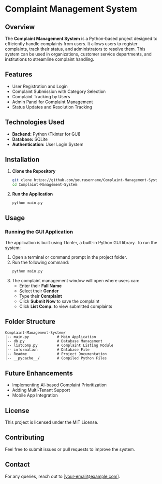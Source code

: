 # Complaint Management System

## Overview
The **Complaint Management System** is a Python-based project designed to efficiently handle complaints from users. It allows users to register complaints, track their status, and administrators to resolve them. This system can be used in organizations, customer service departments, and institutions to streamline complaint handling.

## Features
- User Registration and Login
- Complaint Submission with Category Selection
- Complaint Tracking by Users
- Admin Panel for Complaint Management
- Status Updates and Resolution Tracking

## Technologies Used
- **Backend:** Python (Tkinter for GUI)
- **Database:** SQLite
- **Authentication:** User Login System

## Installation
1. **Clone the Repository**
   ```sh
   git clone https://github.com/yourusername/Complaint-Management-System.git
   cd Complaint-Management-System
   ```
2. **Run the Application**
   ```sh
   python main.py
   ```

## Usage
### Running the GUI Application
The application is built using Tkinter, a built-in Python GUI library. To run the system:
1. Open a terminal or command prompt in the project folder.
2. Run the following command:
   ```sh
   python main.py
   ```
3. The complaint management window will open where users can:
   - Enter their **Full Name**
   - Select their **Gender**
   - Type their **Complaint**
   - Click **Submit Now** to save the complaint
   - Click **List Comp.** to view submitted complaints

## Folder Structure
```
Complaint-Management-System/
│-- main.py             # Main Application
│-- db.py               # Database Management
│-- listComp.py         # Complaint Listing Module
│-- information         # Database File
│-- Readme              # Project Documentation
│-- __pycache__/        # Compiled Python Files
```

## Future Enhancements
- Implementing AI-based Complaint Prioritization
- Adding Multi-Tenant Support
- Mobile App Integration

## License
This project is licensed under the MIT License.

## Contributing
Feel free to submit issues or pull requests to improve the system.

## Contact
For any queries, reach out to [your-email@example.com].


